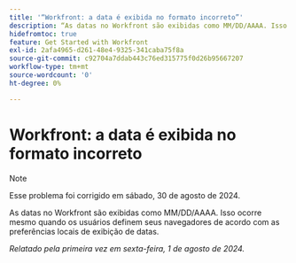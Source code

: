 ```yaml
---
title: '“Workfront: a data é exibida no formato incorreto”'
description: “As datas no Workfront são exibidas como MM/DD/AAAA. Isso é verdade mesmo quando os usuários têm os navegadores definidos como preferências de exibição de data local."
hidefromtoc: true
feature: Get Started with Workfront
exl-id: 2afa4965-d261-48e4-9325-341caba75f8a
source-git-commit: c92704a7ddab443c76ed315775f0d26b95667207
workflow-type: tm+mt
source-wordcount: '0'
ht-degree: 0%

---
```


# Workfront: a data é exibida no formato incorreto

>[!NOTE]
>
>Esse problema foi corrigido em sábado, 30 de agosto de 2024.

As datas no Workfront são exibidas como MM/DD/AAAA. Isso ocorre mesmo quando os usuários definem seus navegadores de acordo com as preferências locais de exibição de datas.

_Relatado pela primeira vez em sexta-feira, 1 de agosto de 2024._
